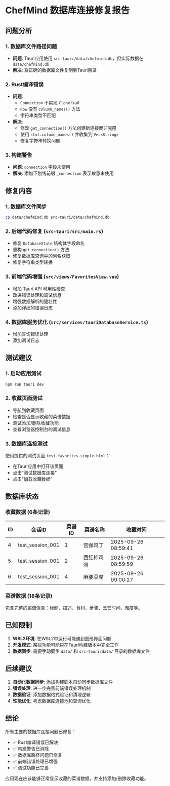 # ChefMind 数据库连接修复报告

## 问题分析

### 1. 数据库文件路径问题
- **问题**: Tauri应用使用 `src-tauri/data/chefmind.db`，但实际数据在 `data/chefmind.db`
- **解决**: 将正确的数据库文件复制到Tauri目录

### 2. Rust编译错误
- **问题**:
  - `Connection` 不实现 `Clone` trait
  - `Row` 没有 `column_names()` 方法
  - 字符串类型不匹配
- **解决**:
  - 修改 `get_connection()` 方法创建新连接而非克隆
  - 使用 `stmt.column_names()` 并收集到 `Vec<String>`
  - 修复字符串转换问题

### 3. 构建警告
- **问题**: `connection` 字段未使用
- **解决**: 添加下划线前缀 `_connection` 表示故意未使用

## 修复内容

### 1. 数据库文件同步
```bash
cp data/chefmind.db src-tauri/data/chefmind.db
```

### 2. 后端代码修复 (`src-tauri/src/main.rs`)
- 修复 `DatabaseState` 结构体字段命名
- 重构 `get_connection()` 方法
- 修复数据库查询中的列名获取
- 修复字符串类型转换

### 3. 前端代码增强 (`src/views/FavoritesView.vue`)
- 增加 Tauri API 可用性检查
- 改进错误处理和调试信息
- 增强数据解析的健壮性
- 添加详细的错误日志

### 4. 数据库服务优化 (`src/services/tauriDatabaseService.ts`)
- 增加查询错误处理
- 添加调试日志

## 测试建议

### 1. 启动应用测试
```bash
npm run tauri dev
```

### 2. 收藏页面测试
- 导航到收藏页面
- 检查是否显示收藏的菜谱数据
- 测试添加/删除收藏功能
- 查看浏览器控制台的调试信息

### 3. 数据库连接测试
使用提供的测试页面 `test-favorites-simple.html`：
- 在Tauri应用中打开该页面
- 点击"测试数据库连接"
- 点击"加载收藏数据"

## 数据库状态

### 收藏数据 (6条记录)
| ID | 会话ID | 菜谱ID | 菜谱名称 | 收藏时间 |
|----|--------|--------|----------|----------|
| 4 | test_session_001 | 1 | 宫保鸡丁 | 2025-09-26 08:59:41 |
| 5 | test_session_001 | 2 | 西红柿鸡蛋 | 2025-09-26 08:59:59 |
| 6 | test_session_001 | 4 | 麻婆豆腐 | 2025-09-26 09:00:27 |

### 菜谱数据 (18条记录)
包含完整的菜谱信息：标题、描述、食材、步骤、烹饪时间、难度等。

## 已知限制

1. **WSL2环境**: 在WSL2中运行可能遇到图形界面问题
2. **开发模式**: 某些功能可能只在Tauri构建版本中完全工作
3. **数据同步**: 需要手动同步 `data/` 和 `src-tauri/data/` 目录的数据库文件

## 后续建议

1. **自动化数据同步**: 添加构建脚本自动同步数据库文件
2. **错误处理**: 进一步完善前端错误处理机制
3. **数据验证**: 添加数据格式验证和清理逻辑
4. **性能优化**: 考虑数据库连接池和查询优化

## 结论

所有主要的数据库连接问题已修复：
- ✅ Rust编译错误已解决
- ✅ 构建警告已消除
- ✅ 数据库路径问题已修复
- ✅ 前端错误处理已增强
- ✅ 调试功能已完善

应用现在应该能够正常显示收藏的菜谱数据，并支持添加/删除收藏功能。